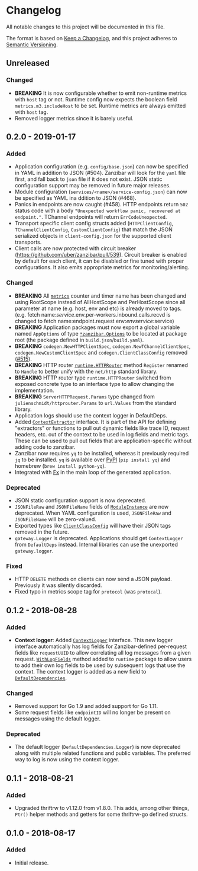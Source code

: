 # Changelog
All notable changes to this project will be documented in this file.

The format is based on [Keep a Changelog](https://keepachangelog.com/en/1.0.0/),
and this project adheres to [Semantic Versioning](https://semver.org/spec/v2.0.0.html).

## Unreleased
### Changed
- **BREAKING** It is now configurable whether to emit non-runtime metrics with `host` tag or not. Runtime config now expects the boolean field `metrics.m3.includeHost` to be set. Runtime metrics are always emitted with `host` tag.
- Removed logger metrics since it is barely useful.

## 0.2.0 - 2019-01-17
### Added
- Application configuration (e.g. `config/base.json`) can now be specified in YAML in addition to JSON (#504). Zanzibar will look for the `yaml` file first, and fall back to `json` file if it does not exist. JSON static configuration support may be removed in future major releases.
- Module configuration (`services/<name>/service-config.json`) can now be specified as YAML ina ddition to JSON (#468).
- Panics in endpoints are now caught (#458). HTTP endpoints return `502` status code with a body `"Unexpected workflow panic, recovered at endpoint."`. TChannel endpoints will return `ErrCodeUnexpected`.
- Transport specific client config structs added (`HTTPClientConfig`, `TChannelClientConfig`, `CustomClientConfig`) that match the JSON serialized objects in `client-config.json` for the supported client transports.
- Client calls are now protected with circuit breaker (https://github.com/uber/zanzibar/pull/539). Circuit breaker is enabled by default for each client, it can be disabled or fine tuned with proper configurations. It also emits appropriate metrics for monitoring/alerting.

### Changed
- **BREAKING** All [`metrics`](https://godoc.org/github.com/uber/zanzibar/runtime#call_metrics.go) counter and timer name has been changed and using RootScope instead of AllHostScope and PerHostScope since all parameter at name (e.g. host, env and etc) is already moved to tags.(e.g. fetch name:$service.$env.per-workers.inbound.calls.recvd is changed to fetch name:endpoint.request env:$env service:$service)
- **BREAKING** Application packages must now export a global variable named `AppOptions` of type [`*zanzibar.Options`](https://godoc.org/github.com/uber/zanzibar/runtime#Options) to be located at package root (the package defined in `build.json`/`build.yaml`).
- **BREAKING** `codegen.NewHTTPClientSpec`, `codegen.NewTChannelClientSpec`, `codegen.NewCustomClientSpec` and `codegen.ClientClassConfig` removed ([#515](https://github.com/uber/zanzibar/pull/515)).
- **BREAKING** HTTP router [`runtime.HTTPRouter`](https://godoc.org/github.com/uber/zanzibar/runtime#HTTPRouter) method `Register` renamed to `Handle` to better unify with the `net/http` standard library.
- **BREAKING** HTTP router type `runtime.HTTPRouter` switched from exposed concrete type to an interface type to allow changing the implementation.
- **BREAKING** `ServerHTTPRequest.Params` type changed from `julienschmidt/httprouter.Params` to `url.Values` from the standard library.
- Application logs should use the context logger in DefaultDeps.
- Added [`ContextExtractor`](https://godoc.org/github.com/uber/zanzibar/runtime#ContextExtractor) interface. It is part of the API for defining "extractors" or functions to pull out dynamic fields like trace ID, request headers, etc. out of the context to be used in log fields and metric tags. These can be used to pull out fields that are application-specific without adding code to zanzibar.
- Zanzibar now requires `yq` to be installed, whereas it previously required `jq` to be installed. `yq` is available over [PyPI](https://pypi.org/project/yq/) (`pip install yq`) and homebrew (`brew install python-yq`).
- Integrated with [Fx](http://go.uber.org/fx) in the main loop of the generated application.

### Deprecated
- JSON static configuration support is now deprecated.
- `JSONFileRaw` and `JSONFileName` fields of [`ModuleInstance`](https://godoc.org/github.com/uber/zanzibar/codegen#ModuleInstance) are now deprecated. When YAML configuration is used, `JSONFileRaw` and `JSONFileName` will be zero-valued.
- Exported types like [`ClientClassConfig`](https://godoc.org/github.com/uber/zanzibar/codegen#ModuleInstance) will have their JSON tags removed in the future.
- `gateway.Logger` is deprecated. Applications should get `ContextLogger` from `DefaultDeps` instead. Internal libraries can use the unexported `gateway.logger`.

### Fixed
- HTTP `DELETE` methods on clients can now send a JSON payload. Previously it was silently discarded.
- Fixed typo in metrics scope tag for `protocol` (was `protocal`).

## 0.1.2 - 2018-08-28
### Added
- **Context logger**: Added [`ContextLogger`](https://godoc.org/github.com/uber/zanzibar/runtime#ContextLogger) interface. This new logger interface automatically has log fields for Zanzibar-defined per-request fields like `requestUUID` to allow correlating all log messages from a given request. [`WithLogFields`](https://godoc.org/github.com/uber/zanzibar/runtime#WithLogFields) method added to `runtime` package to allow users to add their own log fields to be used by subsequent logs that use the context. The context logger is added as a new field to [`DefaultDependencies`](https://godoc.org/github.com/uber/zanzibar/runtime#DefaultDependencies).

### Changed
- Removed support for Go 1.9 and added support for Go 1.11.
- Some request fields like `endpointID` will no longer be present on messages using the default logger.

### Deprecated
- The default logger (`DefaultDependencies.Logger`) is now deprecated along with multiple related functions and public variables. The preferred way to log is now using the context logger.

## 0.1.1 - 2018-08-21
### Added
- Upgraded thriftrw to v1.12.0 from v1.8.0. This adds, among other things, `Ptr()` helper methods and getters for some thriftrw-go defined structs.

## 0.1.0 - 2018-08-17
### Added
- Initial release.
